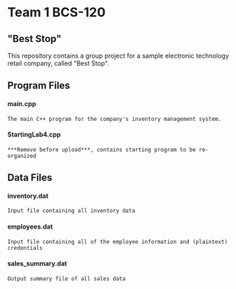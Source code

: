 #  Team 1 BCS-120
## "Best Stop"

This repository contains a group project for a sample electronic technology retail company, called "Best Stop".


## Program Files

#### main.cpp

    The main C++ program for the company's inventory management system.
    
#### StartingLab4.cpp
    
    ***Remove before upload***, contains starting program to be re-organized

## Data Files

#### inventory.dat

    Input file containing all inventory data

#### employees.dat

    Input file containing all of the employee information and (plaintext) credentials

#### sales_summary.dat

    Output summary file of all sales data
